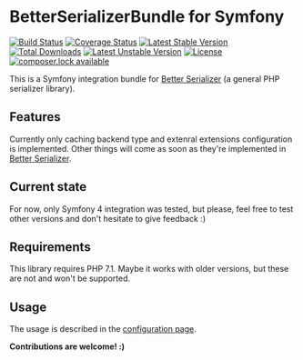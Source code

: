 # BetterSerializerBundle for Symfony

[![Build Status](https://travis-ci.org/better-serializer/better-serializer-bundle.svg?branch=master)](https://travis-ci.org/better-serializer/better-serializer-bundle)
[![Coverage Status](https://coveralls.io/repos/github/better-serializer/better-serializer-bundle/badge.svg?branch=master)](https://coveralls.io/github/better-serializer/better-serializer-bundle?branch=master)
[![Latest Stable Version](https://poser.pugx.org/better-serializer/better-serializer-bundle/version)](https://packagist.org/packages/better-serializer/better-serializer-bundle)
[![Total Downloads](https://poser.pugx.org/better-serializer/better-serializer-bundle/downloads)](https://packagist.org/packages/better-serializer/better-serializer-bundle)
[![Latest Unstable Version](https://poser.pugx.org/better-serializer/better-serializer-bundle/v/unstable)](//packagist.org/packages/better-serializer/better-serializer-bundle)
[![License](https://poser.pugx.org/better-serializer/better-serializer-bundle/license)](https://packagist.org/packages/better-serializer/better-serializer-bundle)
[![composer.lock available](https://poser.pugx.org/better-serializer/better-serializer-bundle/composerlock)](https://packagist.org/packages/better-serializer/better-serializer-bundle)

This is a Symfony integration bundle for [Better Serializer](https://github.com/better-serializer/better-serializer) 
(a general PHP serializer library). 

## Features

Currently only caching backend type and extenral extensions configuration is implemented. Other things will come
as soon as they're implemented in [Better Serializer](https://github.com/better-serializer/better-serializer).

## Current state

For now, only Symfony 4 integration was tested, but please, feel free to test other versions and don't hesitate to give feedback :)

## Requirements

This library requires PHP 7.1. Maybe it works with older versions, but these are not and won't be supported.

## Usage

The usage is described in the [configuration page](Doc/Configuration.md).

**Contributions are welcome! :)**
